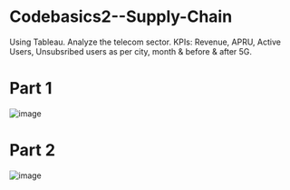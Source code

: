 # Codebasics2--Supply-Chain
Using Tableau.
Analyze the telecom sector. 
KPIs: Revenue, APRU, Active Users, Unsubsribed users as per city, month & before & after 5G.

# Part 1
![image](https://github.com/sahilkadu96/Codebasics2--Supply-Chain/assets/106151994/ecda797b-902a-44d9-b28c-8302e2f4403b)

# Part 2
![image](https://github.com/sahilkadu96/Codebasics2--Supply-Chain/assets/106151994/ea7c0759-0115-4434-8d7e-64bebe532e45)


